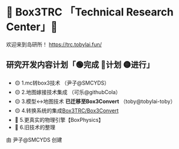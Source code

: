 # 🔬 Box3TRC 「Technical Research Center」🔬

欢迎来到岛研所！
<https://trc.tobylai.fun/>

## 研究开发内容计划「🟢完成 🔵计划 🟡进行」
- 🟡 1.mc转box3技术 （尹子@SMCYDS）
- 🟡 2.地图嫁接技术集成 （可乐@githubCola）
- 🟡 3.模型↔️地图技术 **已迁移至Box3Convert** （toby@tobylai-toby）
- 🟡 4.转换系统的集成[Box3TRC/Box3Convert](https://github.com/Box3TRC/box3convert)
- 🔵 5.更真实的物理引擎【BoxPhysics】
- 🔵 6.旧技术的整理


由 尹子@SMCYDS 创建
